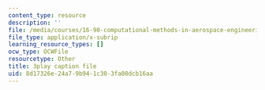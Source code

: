 ```yaml
---
content_type: resource
description: ''
file: /media/courses/16-90-computational-methods-in-aerospace-engineering-spring-2014/8d17326e24a79b941c303fa00dcb16aa_E9Wx6QaGyR0.srt
file_type: application/x-subrip
learning_resource_types: []
ocw_type: OCWFile
resourcetype: Other
title: 3play caption file
uid: 8d17326e-24a7-9b94-1c30-3fa00dcb16aa
---
```

